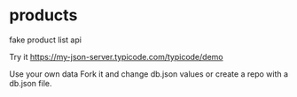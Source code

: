 # products
fake product list api

Try it
https://my-json-server.typicode.com/typicode/demo

Use your own data
Fork it and change db.json values or create a repo with a db.json file.

